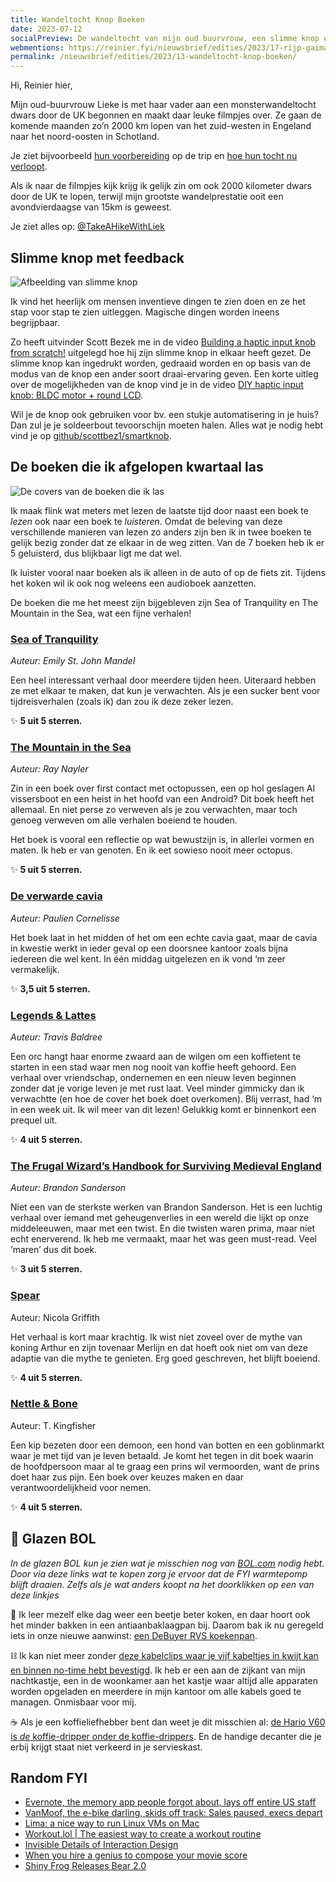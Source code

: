 ```yaml
---
title: Wandeltocht Knop Boeken
date: 2023-07-12
socialPreview: De wandeltocht van mijn oud buurvrouw, een slimme knop en een hoop gelezen boeken.
webmentions: https://reinier.fyi/nieuwsbrief/edities/2023/17-rijp-gaiman-fallout/
permalink: /nieuwsbrief/edities/2023/13-wandeltocht-knop-boeken/
---
```


Hi, Reinier hier,

Mijn oud-buurvrouw Lieke is met haar vader aan een monsterwandeltocht dwars door de UK begonnen en maakt daar leuke filmpjes over. Ze gaan de komende maanden zo’n 2000 km lopen van het zuid-westen in Engeland naar het noord-oosten in Schotland.

Je ziet bijvoorbeeld [hun voorbereiding](https://www.youtube.com/watch?v=9tVuMdlqhP8) op de trip en [hoe hun tocht nu verloopt](https://www.youtube.com/watch?v=1GojFZj6kZo&t=1s).

Als ik naar de filmpjes kijk krijg ik gelijk zin om ook 2000 kilometer dwars door de UK te lopen, terwijl mijn grootste wandelprestatie ooit een avondvierdaagse van 15km is geweest.

Je ziet alles op: [@TakeAHikeWithLiek](https://www.youtube.com/@TakeAHikeWithLiek)

## Slimme knop met feedback

![Afbeelding van slimme knop](https://reinier.fyi/images/blog/smart-knob.jpg)

Ik vind het heerlijk om mensen inventieve dingen te zien doen en ze het stap voor stap te zien uitleggen. Magische dingen worden ineens begrijpbaar.

Zo heeft uitvinder Scott Bezek me in de video [Building a haptic input knob from scratch!](https://www.youtube.com/watch?v=Q76dMggUH1M&t=611s) uitgelegd hoe hij zijn slimme knop in elkaar heeft gezet. De slimme knop kan ingedrukt worden, gedraaid worden en op basis van de modus van de knop een ander soort draai-ervaring geven. Een korte uitleg over de mogelijkheden van de knop vind je in de video [DIY haptic input knob: BLDC motor + round LCD](https://www.youtube.com/watch?v=ip641WmY4pA).

Wil je de knop ook gebruiken voor bv. een stukje automatisering in je huis? Dan zul je je soldeerbout tevoorschijn moeten halen. Alles wat je nodig hebt vind je op [github/scottbez1/smartknob](https://github.com/scottbez1/smartknob).

## De boeken die ik afgelopen kwartaal las

![De covers van de boeken die ik las](https://reinier.fyi/images/blog/books-2023q2.jpg)

Ik maak flink wat meters met lezen de laatste tijd door naast een boek te _lezen_ ook naar een boek te _luisteren_. Omdat de beleving van deze verschillende manieren van lezen zo anders zijn ben ik in twee boeken te gelijk bezig zonder dat ze elkaar in de weg zitten. Van de 7 boeken heb ik er 5 geluisterd, dus blijkbaar ligt me dat wel. 

Ik luister vooral naar boeken als ik alleen in de auto of op de fiets zit. Tijdens het koken wil ik ook nog weleens een audioboek aanzetten.

De boeken die me het meest zijn bijgebleven zijn Sea of Tranquility en The Mountain in the Sea, wat een fijne verhalen!

### [Sea of Tranquility](https://www.goodreads.com/book/show/58446227-sea-of-tranquility)

_Auteur: Emily St. John Mandel_

Een heel interessant verhaal door meerdere tijden heen. Uiteraard hebben ze met elkaar te maken, dat kun je verwachten. Als je een sucker bent voor tijdreisverhalen (zoals ik) dan zou ik deze zeker lezen.

✨ **5 uit 5 sterren.**

### [The Mountain in the Sea](https://www.goodreads.com/book/show/59808603-the-mountain-in-the-sea)

_Auteur: Ray Nayler_

Zin in een boek over first contact met octopussen, een op hol geslagen AI vissersboot en een heist in het hoofd van een Android? Dit boek heeft het allemaal. En niet perse zo verweven als je zou verwachten, maar toch genoeg verweven om alle verhalen boeiend te houden. 

Het boek is vooral een reflectie op wat bewustzijn is, in allerlei vormen en maten. Ik heb er van genoten. En ik eet sowieso nooit meer octopus.

✨ **5 uit 5 sterren.**

### [De verwarde cavia](https://www.goodreads.com/book/show/29231764-de-verwarde-cavia)

_Auteur: Paulien Cornelisse_

Het boek laat in het midden of het om een echte cavia gaat, maar de cavia in kwestie werkt in ieder geval op een doorsnee kantoor zoals bijna iedereen die wel kent. In één middag uitgelezen en ik vond ‘m zeer vermakelijk.

✨ **3,5 uit 5 sterren.**

### [Legends & Lattes](https://www.goodreads.com/book/show/61242426-legends-lattes)

_Auteur: Travis Baldree_

Een orc hangt haar enorme zwaard aan de wilgen om een koffietent te starten in een stad waar men nog nooit van koffie heeft gehoord. Een verhaal over vriendschap, ondernemen en een nieuw leven beginnen zonder dat je vorige leven je met rust laat. Veel minder gimmicky dan ik verwachtte (en hoe de cover het boek doet overkomen). Blij verrast, had ‘m in een week uit. Ik wil meer van dit lezen! Gelukkig komt er binnenkort een prequel uit.

✨ **4 uit 5 sterren.**

### [The Frugal Wizard’s Handbook for Surviving Medieval England](https://www.goodreads.com/book/show/60531410-the-frugal-wizard-s-handbook-for-surviving-medieval-england)

_Auteur: Brandon Sanderson_

Niet een van de sterkste werken van Brandon Sanderson. Het is een luchtig verhaal over iemand met geheugenverlies in een wereld die lijkt op onze middeleeuwen, maar met een twist. En die twisten waren prima, maar niet echt enerverend. Ik heb me vermaakt, maar het was geen must-read. Veel ‘maren’ dus dit boek. 

✨ **3 uit 5 sterren.**

### [Spear](https://www.goodreads.com/book/show/57693308-spear)

Auteur: Nicola Griffith

Het verhaal is kort maar krachtig. Ik wist niet zoveel over de mythe van koning Arthur en zijn tovenaar Merlijn en dat hoeft ook niet om van deze adaptie van die mythe te genieten. Erg goed geschreven, het blijft boeiend.

✨ **4 uit 5 sterren.**

### [Nettle & Bone](https://www.goodreads.com/book/show/56179377-nettle-bone)

Auteur: T. Kingfisher

Een kip bezeten door een demoon, een hond van botten en een goblinmarkt waar je met tijd van je leven betaald. Je komt het tegen in dit boek waarin de hoofdpersoon maar al te graag een prins wil vermoorden, want de prins doet haar zus pijn. Een boek over keuzes maken en daar verantwoordelijkheid voor nemen.

✨ **4 uit 5 sterren.**

## 🔮 Glazen BOL

_In de glazen BOL kun je zien wat je misschien nog van [BOL.com](https://partner.bol.com/click/click?p=2&t=url&s=1066120&f=TXL&url=https%3A%2F%2Fwww.bol.com%2Fnl%2F&name=BOL%20homepage) nodig hebt. Door via deze links wat te kopen zorg je ervoor dat de FYI warmtepomp blijft draaien. Zelfs als je wat anders koopt na het doorklikken op een van deze linkjes_

🍳 Ik leer mezelf elke dag weer een beetje beter koken, en daar hoort ook het minder bakken in een antiaanbaklaagpan bij. Daarom bak ik nu geregeld iets in onze nieuwe aanwinst: [een DeBuyer RVS koekenpan](https://partner.bol.com/click/click?p=2&t=url&s=1066120&f=TXL&url=https%3A%2F%2Fwww.bol.com%2Fnl%2Fnl%2Fp%2Fde-buyer-prim-appety-koekenpan-o-24cm-rvs%2F9200000132349211%2F&name=De%20Buyer%20Koekenpan).

⛓️ Ik kan niet meer zonder [deze kabelclips waar je vijf kabeltjes in kwijt kan en binnen no-time hebt bevestigd](https://partner.bol.com/click/click?p=2&t=url&s=1066120&f=TXL&url=https%3A%2F%2Fwww.bol.com%2Fnl%2Fnl%2Fp%2Fmerkloos-2x-kabel-organiser-zwart-2x-kabel-clips-voor-5-kabels-zelfklevende-kabelclips-kabelklem-kabelhouder-kabelgoot-houder-kabel-management%2F9300000007725661%2F&name=Merkloos%202x%20Kabel%20Organiser). Ik heb er een aan de zijkant van mijn nachtkastje, een in de woonkamer aan het kastje waar altijd alle apparaten worden opgeladen en meerdere in mijn kantoor om alle kabels goed te managen. Onmisbaar voor mij.

☕️ Als je een koffieliefhebber bent dan weet je dit misschien al: [de Hario V60 is _de_ koffie-dripper onder de koffie-drippers](https://partner.bol.com/click/click?p=2&t=url&s=1066120&f=TXL&url=https%3A%2F%2Fwww.bol.com%2Fnl%2Fp%2Fhario-v60-drip-decanter-02%2F9200000040262918%2F&name=Hario%20V60%20Drip%20Decanter%2002). En de handige decanter die je erbij krijgt staat niet verkeerd in je servieskast.

## Random FYI

- [Evernote, the memory app people forgot about, lays off entire US staff](https://arstechnica.com/gadgets/2023/07/evernote-the-memory-app-people-forgot-about-lays-off-entire-us-staff/)
- [VanMoof, the e-bike darling, skids off track: Sales paused, execs depart](https://techcrunch.com/2023/07/10/vanmoof-the-e-bike-darling-skids-off-track-sales-paused-execs-depart/?guccounter=1)
- [Lima: a nice way to run Linux VMs on Mac](https://jvns.ca/blog/2023/07/10/lima--a-nice-way-to-run-linux-vms-on-mac/)
- [Workout.lol | The easiest way to create a workout routine](https://workout.lol/)
- [Invisible Details of Interaction Design](https://rauno.me/craft/interaction-design)
- [When you hire a genius to compose your movie score](https://www.youtube.com/watch?v=_7PkAAkg_5Q)
- [Shiny Frog Releases Bear 2.0](https://www.macstories.net/news/shiny-frog-releases-bear-2-0/)
